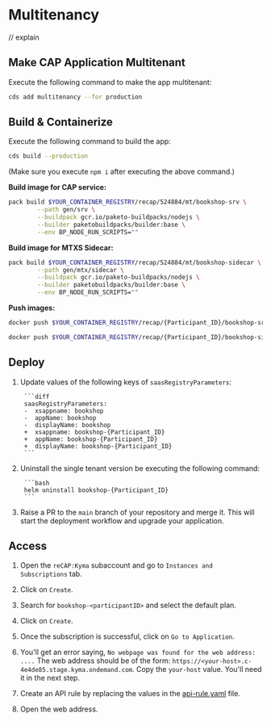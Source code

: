 # Multitenancy

// explain

## Make CAP Application Multitenant

Execute the following command to make the app multitenant:

```bash
cds add multitenancy --for production
```

## Build & Containerize

Execute the following command to build the app:

```bash
cds build --production
```

(Make sure you execute `npm i` after executing the above command.)

**Build image for CAP service:**

```bash
pack build $YOUR_CONTAINER_REGISTRY/recap/524884/mt/bookshop-srv \
        --path gen/srv \
        --buildpack gcr.io/paketo-buildpacks/nodejs \
        --builder paketobuildpacks/builder:base \
        --env BP_NODE_RUN_SCRIPTS=""
```

**Build image for MTXS Sidecar:**

```bash
pack build $YOUR_CONTAINER_REGISTRY/recap/524884/mt/bookshop-sidecar \
        --path gen/mtx/sidecar \
        --buildpack gcr.io/paketo-buildpacks/nodejs \
        --builder paketobuildpacks/builder:base \
        --env BP_NODE_RUN_SCRIPTS=""
```

**Push images:**

```bash
docker push $YOUR_CONTAINER_REGISTRY/recap/{Participant_ID}/bookshop-srv

docker push $YOUR_CONTAINER_REGISTRY/recap/{Participant_ID}/bookshop-sidecar
```

## Deploy

1. Update values of the following keys of `saasRegistryParameters`:

        ```diff
        saasRegistryParameters:
        -  xsappname: bookshop
        -  appName: bookshop
        -  displayName: bookshop
        +  xsappname: bookshop-{Participant_ID}
        +  appName: bookshop-{Participant_ID}
        +  displayName: bookshop-{Participant_ID}
        ```

2. Uninstall the single tenant version be executing the following command:

        ```bash
        helm uninstall bookshop-{Participant_ID}
        ```

3. Raise a PR to the `main` branch of your repository and merge it. This will start the deployment workflow and upgrade your application.

## Access

1. Open the `reCAP:Kyma` subaccount and go to `Instances and Subscriptions` tab.
2. Click on `Create`.
3. Search for `bookshop-<participantID>` and select the default plan.
4. Click on `Create`.
5. Once the subscription is successful, click on `Go to Application`.

6. You'll get an error saying, `No webpage was found for the web address: ....` The web address should be of the form: `https://<your-host>.c-4e4de85.stage.kyma.ondemand.com`. Copy the `your-host` value. You'll need it in the next step.

7. Create an API rule by replacing the values in the [api-rule.yaml](./../files/api-rule.yaml) file.
8. Open the web address.